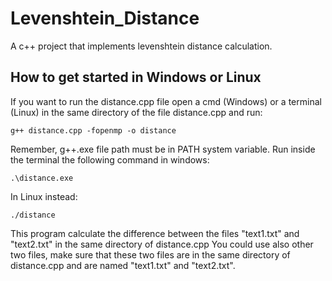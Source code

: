 # Levenshtein_Distance
A c++ project that implements levenshtein distance calculation. 
## How to get started in Windows or Linux
If you want to run the distance.cpp file open a cmd (Windows) or a terminal (Linux) in the same directory of the file distance.cpp and run:
```
g++ distance.cpp -fopenmp -o distance
```
Remember, g++.exe file path must be in PATH system variable.
Run inside the terminal the following command in windows:
```
.\distance.exe
```
In Linux instead:
```
./distance
```
This program calculate the difference between the files "text1.txt" and "text2.txt" in the same directory of distance.cpp
You could use also other two files, make sure that these two files are in the same directory of distance.cpp and are named "text1.txt" and "text2.txt".
